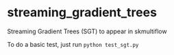 # streaming_gradient_trees
Streaming Gradient Trees (SGT) to appear in skmultiflow

To do a basic test, just run `python test_sgt.py`
